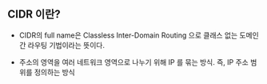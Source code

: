 ## CIDR 이란?
- CIDR의 full name은 Classless Inter-Domain Routing 으로 클래스 없는 도메인간 라우팅 기법이라는 뜻이다.

- 주소의 영역을 여러 네트워크 영역으로 나누기 위해 IP 를 묶는 방식. 즉, IP 주소 범위를 정의하는 방식
